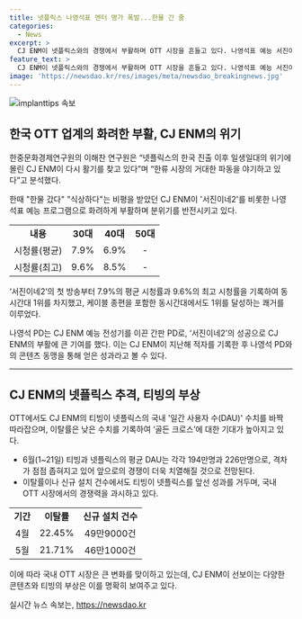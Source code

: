 ```yaml
---
title: 넷플릭스 나영석표 엔터 명가 폭발...한물 간 줄
categories:
  - News
excerpt: >
  CJ ENM이 넷플릭스와의 경쟁에서 부활하며 OTT 시장을 흔들고 있다. 나영석표 예능 서진이네2는 쾌거를 이루며 화제다. 낮은 이탈률과 높은 신규 설치 건수로 티빙이 넷플릭스를 추격 중이며, 이에 대한 기대도 높아지고 있다. CJ ENM은 과거 적자를 맞았지만 최근 흥행을 거두며 1000억원 이상의 이익 전망이 나오고 있다. OTT 시장에서의 성공이 CJ ENM의 부활을 암시한다.
feature_text: >
  CJ ENM이 넷플릭스와의 경쟁에서 부활하며 OTT 시장을 흔들고 있다. 나영석표 예능 서진이네2는 쾌거를 이루며 화제다. 낮은 이탈률과 높은 신규 설치 건수로 티빙이 넷플릭스를 추격 중이며, 이에 대한 기대도 높아지고 있다. CJ ENM은 과거 적자를 맞았지만 최근 흥행을 거두며 1000억원 이상의 이익 전망이 나오고 있다. OTT 시장에서의 성공이 CJ ENM의 부활을 암시한다.
image: 'https://newsdao.kr/res/images/meta/newsdao_breakingnews.jpg'
---
```


<p><img src="https://newsdao.kr/res/images/meta/newsdao_breakingnews.jpg" alt="implanttips 속보" /></p>

<h2 data-ke-size="size26">한국 OTT 업계의 화려한 부활, CJ ENM의 위기</h2>

<p data-ke-size="size16">한중문화경제연구원의 이해찬 연구원은 “넷플릭스의 한국 진출 이후 일생일대의 위기에 몰린 CJ ENM이 다시 활기를 찾고 있다”며 “한류 시장의 거대한 파동을 야기하고 있다”고 분석했다.</p>

<p data-ke-size="size16">한때 "한물 갔다" "식상하다"는 비평을 받았던 CJ ENM이 '서진이네2'를 비롯한 나영석표 예능 프로그램으로 화려하게 부활하며 분위기를 반전시키고 있다.</p>

<table>
  <tr>
    <td style="text-align: center; height: 17px;"><b>내용</b></td>
    <td style="text-align: center; height: 17px;"><b>30대</b></td>
    <td style="text-align: center; height: 17px;"><b>40대</b></td>
    <td style="text-align: center; height: 17px;"><b>50대</b></td>
  </tr>
  <tr>
    <td style="text-align: center; height: 17px;">시청률(평균)</td>
    <td style="text-align: center; height: 17px;">7.9%</td>
    <td style="text-align: center; height: 17px;">6.9%</td>
    <td style="text-align: center; height: 17px;">- </td>
  </tr>
  <tr>
    <td style="text-align: center; height: 17px;">시청률(최고)</td>
    <td style="text-align: center; height: 17px;">9.6%</td>
    <td style="text-align: center; height: 17px;">8.5%</td>
    <td style="text-align: center; height: 17px;">- </td>
  </tr>
</table>

<p data-ke-size="size16">‘서진이네2’의 첫 방송부터 7.9%의 평균 시청률과 9.6%의 최고 시청률을 기록하여 동시간대 1위를 차지했고, 케이블 종편을 포함한 동시간대에서도 1위를 달성하는 쾌거를 이루었다.</p>

<p data-ke-size="size16">나영석 PD는 CJ ENM 예능 전성기를 이끈 간판 PD로, ‘서진이네2’의 성공으로 CJ ENM의 부활에 큰 기여를 했다. 이는 CJ ENM이 지난해 적자를 기록한 후 나영석 PD와의 콘텐츠 동맹을 통해 얻은 성과라고 볼 수 있다.</p>

<hr>

<h2 data-ke-size="size26">CJ ENM의 넷플릭스 추격, 티빙의 부상</h2>

<p data-ke-size="size16">OTT에서도 CJ ENM의 티빙이 넷플릭스의 국내 '일간 사용자 수(DAU)' 수치를 바짝 따라잡으며, 이탈률은 낮은 수치를 기록하여 ‘골든 크로스’에 대한 기대가 높아지고 있다.</p>

<ul>
  <li>6월(1~21일) 티빙과 넷플릭스의 평균 DAU는 각각 194만명과 226만명으로, 격차가 점점 좁혀지고 있어 앞으로의 경쟁이 더욱 치열해질 것으로 전망된다.</li>
  <li>이탈률이나 신규 설치 건수에서도 티빙이 넷플릭스를 앞선 성과를 거두며, 국내 OTT 시장에서의 경쟁력을 과시하고 있다.</li>
</ul>

<table>
  <tr>
    <td style="text-align: center; height: 17px;"><b>기간</b></td>
    <td style="text-align: center; height: 17px;"><b>이탈률</b></td>
    <td style="text-align: center; height: 17px;"><b>신규 설치 건수</b></td>
  </tr>
  <tr>
    <td style="text-align: center; height: 17px;">4월</td>
    <td style="text-align: center; height: 17px;">22.45%</td>
    <td style="text-align: center; height: 17px;">49만9000건</td>
  </tr>
  <tr>
    <td style="text-align: center; height: 17px;">5월</td>
    <td style="text-align: center; height: 17px;">21.71%</td>
    <td style="text-align: center; height: 17px;">46만1000건</td>
  </tr>
</table>

<p data-ke-size="size16">이에 따라 국내 OTT 시장은 큰 변화를 맞이하고 있는데, CJ ENM이 선보이는 다양한 콘텐츠와 티빙의 부상은 이를 명확히 보여주고 있다.</p>
실시간 뉴스 속보는, <a href="https://newsdao.kr" rel="dofollow">https://newsdao.kr</a>


